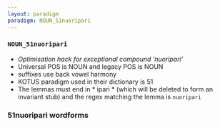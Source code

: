 ```yaml
---
layout: paradigm
paradigm: NOUN_51nuoripari
---
```

### ` NOUN_51nuoripari `

* _Optimisation hack for exceptional compound ’nuoripari’_
* Universal POS is NOUN and legacy POS is NOUN
* suffixes use back vowel harmony
* KOTUS paradigm used in their dictionary is 51
* The lemmas must end in * ipari * (which will be deleted to form an invariant stub) and the regex matching the lemma is ` nuoripari `

### 51nuoripari wordforms


